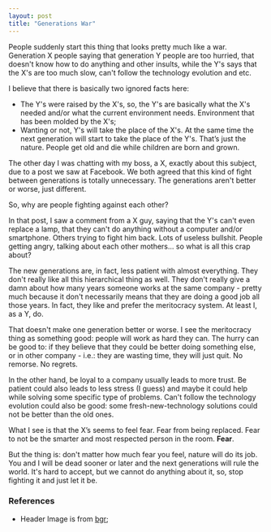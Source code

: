 ```yaml
---
layout: post
title: "Generations War"
---
```


People suddenly start this thing that looks pretty much like a war.
Generation X people saying that generation Y people are too hurried, that
doesn't know how to do anything and other insults, while the Y's says that the
X's are too much slow, can't follow the technology evolution and etc.

I believe that there is basically two ignored facts here:

- The Y's were raised by the X's, so, the Y's are basically what the X's
needed and/or what the current environment needs. Environment that has been
molded by the X's;
- Wanting or not, Y's will take the place of the X's. At the same time
the next generation will start to take the place of the Y's. That’s just
the nature. People get old and die while children are born and grown.

The other day I was chatting with my boss, a X, exactly about this
subject, due to a post we saw at Facebook. We both agreed that this kind
of fight between generations is totally unnecessary. The generations aren't
better or worse, just different.

So, why are people fighting against each other?

In that post, I saw a comment from a X guy, saying that the Y's
can't even replace a lamp, that they can't do anything without a computer
and/or smartphone. Others trying to fight him back. Lots of useless
bullshit. People getting angry, talking about each other mothers...
so what is all this crap about?

The new generations are, in fact, less patient with almost everything.
They don't really like all this hierarchical thing as well. They don't
really give a damn about how many years someone works at the same company -
pretty much because it don't necessarily means that they are doing a good
job all those years. In fact, they like and prefer the meritocracy system.
At least I, as a Y, do.

That doesn't make one generation better or worse. I see
the meritocracy thing as something good: people will work as hard they can.
The hurry can be good to: if they believe that they could be better doing
something else, or in other company - i.e.: they are wasting time, they will
just quit. No remorse. No regrets.

In the other hand, be loyal to a company usually leads to more trust.
Be patient could also leads to less stress (I guess) and maybe it could help
while solving some specific type of problems. Can't follow the technology
evolution could also be good: some fresh-new-technology solutions could not
be better than the old ones.

What I see is that the X’s seems to feel fear. Fear from being replaced.
Fear to not be the smarter and most respected person in the room. **Fear**.

But the thing is: don't matter how much fear you feel, nature will do its job.
You and I will be dead sooner or later and the next generations will rule the
world. It's hard to accept, but we cannot do anything about it, so,
stop fighting it and just let it be.


### References

- Header Image is from [bgr](http://bgr.com/2011/09/13/htc-exec-hip-kids-use-htc-phones-because-iphones-are-not-that-cool-anymore/);
